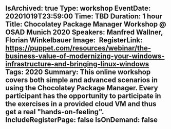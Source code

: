 IsArchived: true
Type: workshop
EventDate: 20201019T23:59:00
Time: TBD
Duration: 1 hour
Title: Chocolatey Package Manager Workshop @ OSAD Munich 2020
Speakers: Manfred Wallner, Florian Winkelbauer
Image: <img class="lazy" src="data:image/gif;base64,R0lGODlhAQABAIAAAAAAAP///yH5BAEAAAAALAAAAAABAAEAAAIBRAA7" data-src="/content/images/events/02-01.jpg" alt="Chocolatey Package Manager Workshop @ OSAD Munich 2020" title="Chocolatey Package Manager Workshop @ OSAD Munich 2020" />
RegisterLink: https://puppet.com/resources/webinar/the-business-value-of-modernizing-your-windows-infrastructure-and-bringing-linux-windows
Tags: 2020
Summary: This online workshop covers both simple and advanced scenarios in using the Chocolatey Package Manager. Every participant has the opportunity to participate in the exercises in a provided cloud VM and thus get a real "hands-on-feeling".
IncludeRegisterPage: false
IsOnDemand: false
---